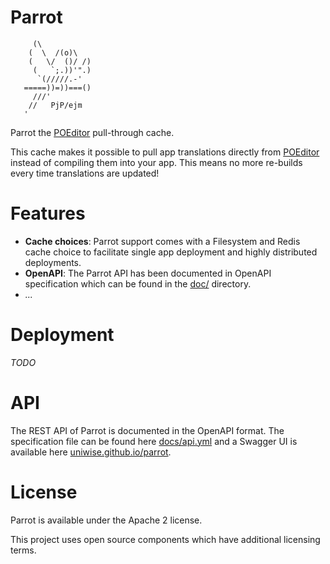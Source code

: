 # Parrot

```
     (\
    (  \  /(o)\
    (   \/  ()/ /)
     (   `;.))'".)
      `(/////.-'
   =====))=))===()
     ///'
    //   PjP/ejm
   '
```

Parrot the [POEditor](http://poeditor.com/) pull-through cache.

This cache makes it possible to pull app translations directly from [POEditor](http://poeditor.com/) instead of compiling them into your app. This means no more re-builds every time translations are updated!

# Features

-   **Cache choices**: Parrot support comes with a Filesystem and Redis cache choice to facilitate single app deployment and highly distributed deployments.
-   **OpenAPI**: The Parrot API has been documented in OpenAPI specification which can be found in the [doc/](/docs) directory.
-   _..._

# Deployment

_TODO_

# API

The REST API of Parrot is documented in the OpenAPI format. The specification file can be found here [docs/api.yml](docs/api.yml) and a Swagger UI is available here [uniwise.github.io/parrot](https://uniwise.github.io/parrot).

# License

Parrot is available under the Apache 2 license.

This project uses open source components which have additional licensing terms.

